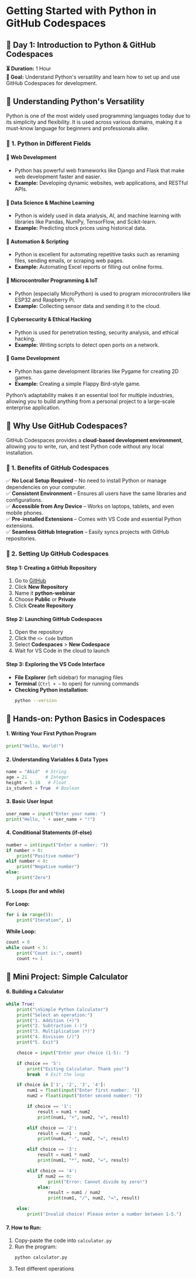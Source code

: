 # Getting Started with Python in GitHub Codespaces

## 📌 **Day 1: Introduction to Python & GitHub Codespaces**  
**⏳ Duration:** 1 Hour  
**🎯 Goal:** Understand Python's versatility and learn how to set up and use GitHub Codespaces for development.


## **📝 Understanding Python's Versatility**
Python is one of the most widely used programming languages today due to its simplicity and flexibility. It is used across various domains, making it a must-know language for beginners and professionals alike.

### **🔹 1. Python in Different Fields**

#### **🔸 Web Development**
- Python has powerful web frameworks like Django and Flask that make web development faster and easier.
- **Example:** Developing dynamic websites, web applications, and RESTful APIs.

#### **🔸 Data Science & Machine Learning**
- Python is widely used in data analysis, AI, and machine learning with libraries like Pandas, NumPy, TensorFlow, and Scikit-learn.
- **Example:** Predicting stock prices using historical data.

#### **🔸 Automation & Scripting**
- Python is excellent for automating repetitive tasks such as renaming files, sending emails, or scraping web pages.
- **Example:** Automating Excel reports or filling out online forms.

#### **🔸 Microcontroller Programming & IoT**
- Python (especially MicroPython) is used to program microcontrollers like ESP32 and Raspberry Pi.
- **Example:** Collecting sensor data and sending it to the cloud.

#### **🔸 Cybersecurity & Ethical Hacking**
- Python is used for penetration testing, security analysis, and ethical hacking.
- **Example:** Writing scripts to detect open ports on a network.

#### **🔸 Game Development**
- Python has game development libraries like Pygame for creating 2D games.
- **Example:** Creating a simple Flappy Bird-style game.

Python’s adaptability makes it an essential tool for multiple industries, allowing you to build anything from a personal project to a large-scale enterprise application.


## **📝 Why Use GitHub Codespaces?**
GitHub Codespaces provides a **cloud-based development environment**, allowing you to write, run, and test Python code without any local installation.

### **🔹 1. Benefits of GitHub Codespaces**
✅ **No Local Setup Required** – No need to install Python or manage dependencies on your computer.  
✅ **Consistent Environment** – Ensures all users have the same libraries and configurations.  
✅ **Accessible from Any Device** – Works on laptops, tablets, and even mobile phones.  
✅ **Pre-installed Extensions** – Comes with VS Code and essential Python extensions.  
✅ **Seamless GitHub Integration** – Easily syncs projects with GitHub repositories.

### **🔹 2. Setting Up GitHub Codespaces**

#### **Step 1: Creating a GitHub Repository**
1. Go to [GitHub](https://github.com/)
2. Click **New Repository**
3. Name it **python-webinar**
4. Choose **Public** or **Private**
5. Click **Create Repository**

#### **Step 2: Launching GitHub Codespaces**
1. Open the repository
2. Click the `<> Code` button
3. Select **Codespaces** > **New Codespace**
4. Wait for VS Code in the cloud to launch

#### **Step 3: Exploring the VS Code Interface**
- **File Explorer** (left sidebar) for managing files
- **Terminal** (`Ctrl + ~` to open) for running commands
- **Checking Python installation:**
  ```sh
  python --version
  ```


## **🔹 Hands-on: Python Basics in Codespaces**
#### **1. Writing Your First Python Program**
```python
print("Hello, World!")
```
#### **2. Understanding Variables & Data Types**
```python
name = "Abid"  # String
age = 21       # Integer
height = 5.10   # Float
is_student = True  # Boolean
```
#### **3. Basic User Input**
```python
user_name = input("Enter your name: ")
print("Hello, " + user_name + "!")
```

#### **4. Conditional Statements (if-else)**
```python
number = int(input("Enter a number: "))
if number > 0:
    print("Positive number")
elif number < 0:
    print("Negative number")
else:
    print("Zero")
```

#### **5. Loops (for and while)**
**For Loop:**
```python
for i in range(5):
    print("Iteration", i)
```
**While Loop:**
```python
count = 0
while count < 5:
    print("Count is:", count)
    count += 1
```


## **🔹 Mini Project: Simple Calculator**
#### **6. Building a Calculator**
```python
while True:  
    print("\nSimple Python Calculator")
    print("Select an operation:")
    print("1. Addition (+)")
    print("2. Subtraction (-)")
    print("3. Multiplication (*)")
    print("4. Division (/)")
    print("5. Exit")

    choice = input("Enter your choice (1-5): ")

    if choice == '5':
        print("Exiting Calculator. Thank you!")
        break  # Exit the loop

    if choice in ['1', '2', '3', '4']:  
        num1 = float(input("Enter first number: "))  
        num2 = float(input("Enter second number: "))  

        if choice == '1':  
            result = num1 + num2  
            print(num1, "+", num2, "=", result)  

        elif choice == '2':  
            result = num1 - num2  
            print(num1, "-", num2, "=", result)  

        elif choice == '3':  
            result = num1 * num2  
            print(num1, "*", num2, "=", result)  

        elif choice == '4':  
            if num2 == 0:  
                print("Error: Cannot divide by zero!")  
            else:  
                result = num1 / num2  
                print(num1, "/", num2, "=", result)  

    else:  
        print("Invalid choice! Please enter a number between 1-5.")  
```
#### **7. How to Run:**
1. Copy-paste the code into `calculator.py`
2. Run the program:
   ```sh
   python calculator.py
   ```
3. Test different operations